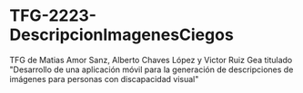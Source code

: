# TFG-2223-DescripcionImagenesCiegos

TFG de Matias Amor Sanz, Alberto Chaves López y Victor Ruiz Gea titulado "Desarrollo de una aplicación móvil para la generación de descripciones de imágenes para personas con discapacidad visual"
